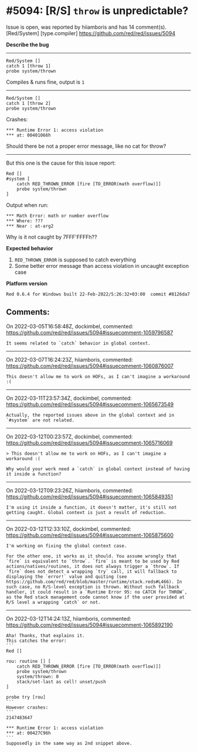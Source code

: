 
#5094: [R/S] `throw` is unpredictable?
================================================================================
Issue is open, was reported by hiiamboris and has 14 comment(s).
[Red/System] [type.compiler]
<https://github.com/red/red/issues/5094>

**Describe the bug**

---
```
Red/System []
catch 1 [throw 1]
probe system/thrown
```
Compiles & runs fine, output is `1`

---
```
Red/System []
catch 1 [throw 2]
probe system/thrown
```
Crashes:
```
*** Runtime Error 1: access violation
*** at: 00401066h
```
Should there be not a proper error message, like no cat for throw?

---

But this one is the cause for this issue report:
```
Red []
#system [
	catch RED_THROWN_ERROR [fire [TO_ERROR(math overflow)]]
	probe system/thrown
]
```
Output when run:
```
*** Math Error: math or number overflow
*** Where: ???
*** Near : at-arg2
```
Why is it not caught by 7FFF'FFFFh??

**Expected behavior**

1. `RED_THROWN_ERROR` is supposed to catch everything
2. Some better error message than access violation in uncaught exception case

**Platform version**
```
Red 0.6.4 for Windows built 22-Feb-2022/5:26:32+03:00  commit #8126da7
```



Comments:
--------------------------------------------------------------------------------

On 2022-03-05T16:58:48Z, dockimbel, commented:
<https://github.com/red/red/issues/5094#issuecomment-1059796587>

    It seems related to `catch` behavior in global context.

--------------------------------------------------------------------------------

On 2022-03-07T16:24:23Z, hiiamboris, commented:
<https://github.com/red/red/issues/5094#issuecomment-1060876007>

    This doesn't allow me to work on HOFs, as I can't imagine a workaround :(

--------------------------------------------------------------------------------

On 2022-03-11T23:57:34Z, dockimbel, commented:
<https://github.com/red/red/issues/5094#issuecomment-1065673549>

    Actually, the reported issues above in the global context and in `#system` are not related.

--------------------------------------------------------------------------------

On 2022-03-12T00:23:57Z, dockimbel, commented:
<https://github.com/red/red/issues/5094#issuecomment-1065716069>

    > This doesn't allow me to work on HOFs, as I can't imagine a workaround :(
    
    Why would your work need a `catch` in global context instead of having it inside a function?

--------------------------------------------------------------------------------

On 2022-03-12T09:23:26Z, hiiamboris, commented:
<https://github.com/red/red/issues/5094#issuecomment-1065849351>

    I'm using it inside a function, it doesn't matter, it's still not getting caught. Global context is just a result of reduction.

--------------------------------------------------------------------------------

On 2022-03-12T12:33:10Z, dockimbel, commented:
<https://github.com/red/red/issues/5094#issuecomment-1065875600>

    I'm working on fixing the global context case.
    
    For the other one, it works as it should. You assume wrongly that `fire` is equivalent to `throw`. `fire` is meant to be used by Red actions/natives/routines, it does not always trigger a `throw`. If `fire` does not detect a wrapping `try` call, it will fallback to displaying the `error!` value and quiting (see https://github.com/red/red/blob/master/runtime/stack.reds#L466). In such case, no R/S-level exception is thrown. Without such fallback handler, it could result in a `Runtime Error 95: no CATCH for THROW`, as the Red stack management code cannot know if the user provided at R/S level a wrapping `catch` or not.

--------------------------------------------------------------------------------

On 2022-03-12T14:24:13Z, hiiamboris, commented:
<https://github.com/red/red/issues/5094#issuecomment-1065892190>

    Aha! Thanks, that explains it.
    This catches the error:
    ```
    Red []
    
    rou: routine [] [
        catch RED_THROWN_ERROR [fire [TO_ERROR(math overflow)]]
        probe system/thrown
        system/thrown: 0
        stack/set-last as cell! unset/push
    ]
    
    probe try [rou]
    ```
    However crashes:
    ```
    2147483647
    
    *** Runtime Error 1: access violation
    *** at: 00427C96h
    ```
    Supposedly in the same way as 2nd snippet above.

